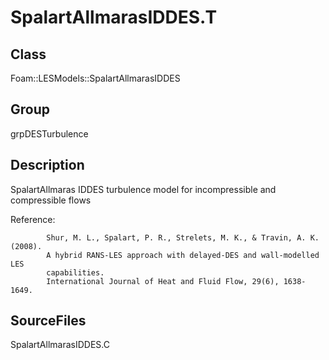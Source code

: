 # SpalartAllmarasIDDES.T 
## Class
Foam::LESModels::SpalartAllmarasIDDES

## Group
grpDESTurbulence

## Description
SpalartAllmaras IDDES turbulence model for incompressible and compressible
flows

Reference:
```
        Shur, M. L., Spalart, P. R., Strelets, M. K., & Travin, A. K. (2008).
        A hybrid RANS-LES approach with delayed-DES and wall-modelled LES
        capabilities.
        International Journal of Heat and Fluid Flow, 29(6), 1638-1649.
```

## SourceFiles
SpalartAllmarasIDDES.C

